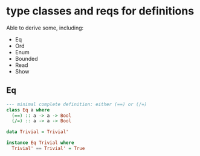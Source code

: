 # type classes and reqs for definitions

Able to derive some, including:

- Eq
- Ord
- Enum
- Bounded
- Read
- Show

## Eq

```haskell
--- minimal complete definition: either (==) or (/=)
class Eq a where
  (==) :: a -> a -> Bool
  (/=) :: a -> a -> Bool

data Trivial = Trivial'

instance Eq Trivial where
  Trivial' == Trivial' = True
```
